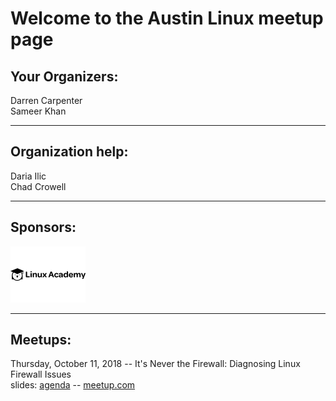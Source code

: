 # Welcome to the Austin Linux meetup page

## Your Organizers:  
Darren Carpenter  
Sameer Khan

---

## Organization help:  
Daria Ilic  
Chad Crowell

---

## Sponsors:
[![Linux Academy](LinuxAcademy-logo.png)](https://linuxacademy.com)

---

## Meetups:

Thursday, October 11, 2018 -- It's Never the Firewall: Diagnosing Linux Firewall Issues  
slides: [agenda](https://dcarpent74.github.io/reveal.js) -- [meetup.com](https://www.meetup.com/linuxaustin/events/zqmmhqyxnbpb/)
